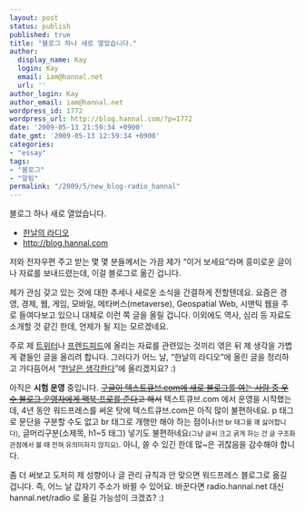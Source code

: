 ```yaml
---
layout: post
status: publish
published: true
title: "블로그 하나 새로 열었습니다."
author:
  display_name: Kay
  login: Kay
  email: iam@hannal.net
  url: ''
author_login: Kay
author_email: iam@hannal.net
wordpress_id: 1772
wordpress_url: http://blog.hannal.com/?p=1772
date: '2009-05-13 21:59:34 +0900'
date_gmt: '2009-05-13 12:59:34 +0900'
categories:
- "essay"
tags:
- "블로그"
- "알림"
permalink: "/2009/5/new_blog-radio_hannal"
---
```

<p>블로그 하나 새로 열었습니다.</p>
<ul>
<li><a href="http://blog.hannal.com">한날의 라디오</a></li>
<li><a href="http://blog.hannal.com">http://blog.hannal.com</a></li>
</ul>
<p>저와 전자우편 주고 받는 몇 몇 분들께서는 가끔 제가 “이거 보세요”라며 흥미로운 글이나 자료를 보내드렸는데, 이걸 블로그로 옮긴 겁니다.</p>
<p>제가 관심 갖고 있는 것에 대한 추세나 새로운 소식을 간결하게 전할텐데요. 요즘은 경영, 경제, 웹, 게임, 모바일, 메타버스(metaverse), Geospatial Web, 시맨틱 웹을 주로 들여다보고 있으니 대체로 이런 쪽 글을 올릴 겁니다. 이외에도 역사, 심리 등 자료도 소개할 것 같긴 한데, 언제가 될 지는 모르겠네요.</p>
<p>주로 제 <a href="http://twitter.com/hannal">트위터</a>나 <a href="http://friendfeed.com/hannal">프렌드피드</a>에 올리는 자료를 관련있는 것끼리 엮은 뒤 제 생각을 가볍게 곁들인 글을 올리려 합니다. 그러다가 어느 날, “한날의 라디오”에 올린 글을 정리하고 가다듬어서 “<a href="http://blog.hannal.com">한날은 생각한다</a>”에 올리겠지요? :)</p>
<p>아직은 <strong>시험 운영</strong> 중입니다. <del datetime="2009-05-13T15:06:36+00:00"><a href="http://blog.textcube.com/63">구글이 텍스트큐브.com에 새로 블로그를 여는 사람 중 우수 블로그 운영자에게 맥북 프로를 준다</a>고 해서</del> 텍스트큐브.com 에서 운영을 시작했는데, 4년 동안 워드프레스를 써온 탓에 텍스트큐브.com은 아직 많이 불편하네요. p 태그로 문단을 구분할 수도 없고 br 태그로 개행만 해야 하는 점이나<small>(전 br 태그를 꽤 싫어합니다)</small>, 글머리구분(소제목, h1~5 태그) 넣기도 불편하네요<small>(그냥 글씨 크고 굵게 하는 건 글 구조화 관점에서 볼 때 전혀 유의미하지 않지요)</small>. 아니, 쓸 수 있긴 한데 많~은 귀찮음을 감수해야 합니다.</p>
<p>좀 더 써보고 도저히 제 성향이나 글 관리 규칙과 안 맞으면 워드프레스 블로그로 옮길 겁니다. 즉, 어느 날 갑자기 주소가 바뀔 수 있어요. 바꾼다면 radio.hannal.net 대신 hannal.net/radio 로 옮길 가능성이 크겠죠? :)</p>
